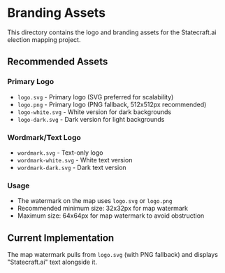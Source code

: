 # Branding Assets

This directory contains the logo and branding assets for the Statecraft.ai election mapping project.

## Recommended Assets

### Primary Logo

- `logo.svg` - Primary logo (SVG preferred for scalability)
- `logo.png` - Primary logo (PNG fallback, 512x512px recommended)
- `logo-white.svg` - White version for dark backgrounds
- `logo-dark.svg` - Dark version for light backgrounds

### Wordmark/Text Logo

- `wordmark.svg` - Text-only logo
- `wordmark-white.svg` - White text version
- `wordmark-dark.svg` - Dark text version

### Usage

- The watermark on the map uses `logo.svg` or `logo.png`
- Recommended minimum size: 32x32px for map watermark
- Maximum size: 64x64px for map watermark to avoid obstruction

## Current Implementation

The map watermark pulls from `logo.svg` (with PNG fallback) and displays "Statecraft.ai" text alongside it.
